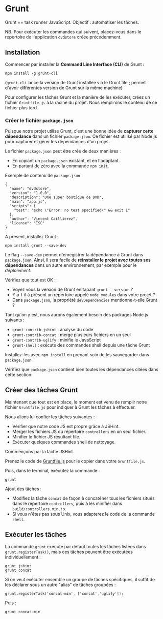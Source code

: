Grunt
=====

Grunt == task runner JavaScript. Objectif : automatiser les tâches.

NB. Pour exécuter les commandes qui suivent, placez-vous dans le répertoire de l'application `dvdstore` créée précédemment.


Installation
------------

Commencer par installer la **Command Line Interface (CLI)** de Grunt :

    npm install -g grunt-cli

(`grunt-cli` lance la version de Grunt installée via le Grunt file ; permet d'avoir différentes version de Grunt sur la même machine)

Pour configurer les tâches Grunt et la manière de les exécuter, créez un fichier `Gruntfile.js` à la racine du projet. Nous remplirons le contenu de ce fichier plus tard.


### Créer le fichier `package.json`

Puisque notre projet utilise Grunt, c'est une bonne idée de **capturer cette dépendance** dans un fichier `package.json`. Ce fichier est utilisé par Node.js pour capturer et gérer les dépendances d'un projet.

Le fichier `package.json` peut être créé de deux manières :
- En copiant un `package.json` existant, et en l'adaptant.
- En partant de zéro avec la commande `npm init`.

Exemple de contenu de `package.json` :

```
{
  "name": "dvdstore",
  "version": "1.0.0",
  "description": "Une super boutique de DVD",
  "main": "app.js",
  "scripts": {
    "test": "echo \"Error: no test specified\" && exit 1"
  },
  "author": "Vincent Caillierez",
  "license": "ISC"
}
```

A présent, installez Grunt :

    npm install grunt --save-dev

Le flag `--save-dev` permet d'enregistrer la dépendance à Grunt dans `package.json`. Ainsi, il sera facile de **réinstaller le projet avec toutes ses dépendances** dans un autre environnement, par exemple pour le *déploiement*.

Vérifiez que tout est OK :

- Voyez vous la version de Grunt en tapant `grunt –-version` ?
- Y a-t-il à présent un répertoire appelé `node_modules` dans votre projet ?
- Dans `package.json`, la propriété `devDependencies` mentionne-t-elle Grunt ?

Tant qu'on y est, nous aurons également besoin des packages Node.js suivants :

- `grunt-contrib-jshint` : analyse du code
- `grunt-contrib-concat` : merge plusieurs fichiers en un seul
- `grunt-contrib-uglify` : minifie le JavaScript
- `grunt-shell` : exécute des commandes shell depuis une tâche Grunt

Installez-les avec `npm install` en prenant soin de les sauvegarder dans `package.json`.

Vérifiez que `package.json` contient bien toutes les dépendances citées dans cette section.


Créer des tâches Grunt
----------------------

Maintenant que tout est en place, le moment est venu de remplir notre fichier `Gruntfile.js` pour indiquer à Grunt les tâches à effectuer.

Nous allons lui confier les tâches suivantes :

- Vérifier que notre code JS est propre grâce à JSHint.
- Merger les fichiers JS du répertoire `controllers` en un seul fichier.
- Minifier le fichier JS résultant file.
- Exécuter quelques commandes shell de nettoyage.

Commençons par la tâche JSHint.

Prenez le code de [Gruntfile.js](Gruntfile.js) pour le copier dans votre `Gruntfile.js`.

Puis, dans le terminal, exécutez la commande :

    grunt

Ajout des tâches :
- Modifiez la tâche `concat` de façon à concaténer tous les fichiers situés dans le répertoire `controllers`, puis à les minifier dans `build/controllers.min.js`.
- Si vous n'êtes pas sous Unix, vous adapterez le code de la commande `shell`.


Exécuter les tâches
-------------------

La commande `grunt` exécute par défaut toutes les tâches listées dans `grunt.registerTask()`, mais ces tâches peuvent être exécutées individuellement :

    grunt jshint
    grunt concat


Si on veut exécuter ensemble un groupe de tâches spécifiques, il suffit de les déclarer sous un autre "alias" de tâches groupées :

    grunt.registerTask('concat-min', ['concat','uglify']);

Puis :

    grunt concat-min
